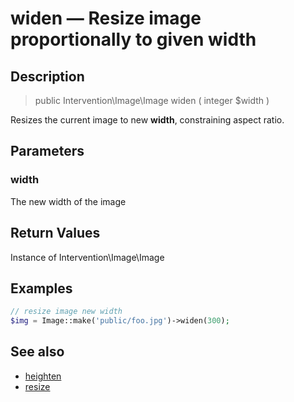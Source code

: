 # widen — Resize image proportionally to given width

## Description

> public Intervention\Image\Image widen ( integer $width )

Resizes the current image to new **width**, constraining aspect ratio.

## Parameters

### width
The new width of the image

## Return Values
Instance of Intervention\Image\Image

## Examples

```php
// resize image new width
$img = Image::make('public/foo.jpg')->widen(300);
```


## See also

- [heighten](/api/heighten)
- [resize](/api/resize)

